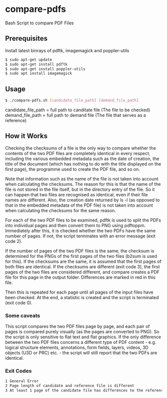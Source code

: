 # compare-pdfs
Bash Script to compare PDF Files

## Prerequisites
Install latest binrays of pdftk, imagemagick and poppler-utils  

```bash
$ sudo apt-get update
$ sudo apt-get install pdftk
$ sudo apt-get install poppler-utils 
$ sudo apt install imagemagick
```
## Usage 
```bash
$ ./compare-pdfs.sh [candidate_file_path] [demand_file_path]
```
candidate_file_path = full path to canditate file (The file to be checked)   
demand_file_path = full path to demand file (The file that serves as a reference)  

## How it Works

Checking the checksums of a file is the only way to compare whether the contents of the two PDF files are completely identical in every respect, including the various embedded metadata such as the date of creation, the title of the document (which has nothing to do with the title displayed on the first page), the programme used to create the PDF file, and so on.  

Note that information such as the name of the file is not taken into account when calculating the checksums. The reason for this is that the name of the file is not stored in the file itself, but in the directory entry of the file. So it can happen that two files are recognised as identical, even if their file names are different. Also, the creation date returned by ls -l (as opposed to that in the embedded metadata of the PDF file) is not taken into account when calculating the checksums for the same reason.  

For each of the two PDF files to be examined, pdftk is used to split the PDFs into individual pages and then convert them to PNG using pdftoppm. Immediately after this, it is checked whether the two PDFs have the same number of pages. If not, the script terminates with an error message (exit code 2).  

If the number of pages of the two PDF files is the same, the checksum is determined for the PNGs of the first pages of the two files (b2sum is used for this). If the checksums are the same, it is assumed that the first pages of both files are identical. If the checksums are different (exit code 3), the first pages of the two files are considered different, and compare creates a PDF file for this page in the output folder. Differences are marked in red in this file.  

Then this is repeated for each page until all pages of the input files have been checked. At the end, a statistic is created and the script is terminated (exit code 0).  

### Some caveats

This script compares the two PDF files page by page, and each pair of pages is compared purely visually (as the pages are converted to PNG). So the script is only sensitive to flat text and flat graphics. If the only difference between the two PDF files concerns a different type of PDF content - e.g. logical structure elements, annotations, form fields, layers, videos, 3D objects (U3D or PRC) etc. - the script will still report that the two PDFs are identical.  

### Exit Codes

```bash
1 General Error
2 Page length of candidate and reference file is different
3 At least 1 page of the candidate file has differences to the reference file
```
